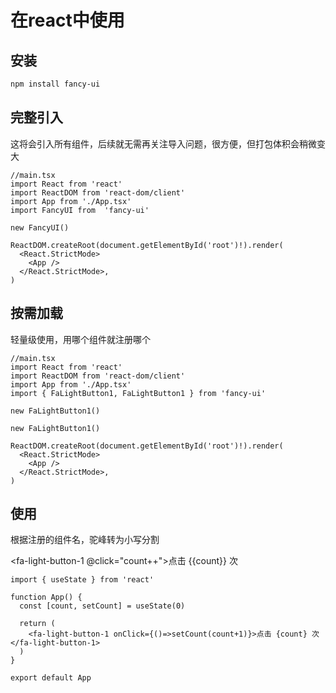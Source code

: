 # 在react中使用

## 安装

```xml
npm install fancy-ui
```

## 完整引入

这将会引入所有组件，后续就无需再关注导入问题，很方便，但打包体积会稍微变大

```tsx
//main.tsx
import React from 'react'
import ReactDOM from 'react-dom/client'
import App from './App.tsx'
import FancyUI from  'fancy-ui'

new FancyUI()

ReactDOM.createRoot(document.getElementById('root')!).render(
  <React.StrictMode>
    <App />
  </React.StrictMode>,
)
```

## 按需加载

轻量级使用，用哪个组件就注册哪个

```tsx
//main.tsx
import React from 'react'
import ReactDOM from 'react-dom/client'
import App from './App.tsx'
import { FaLightButton1, FaLightButton1 } from 'fancy-ui'

new FaLightButton1()

new FaLightButton1()

ReactDOM.createRoot(document.getElementById('root')!).render(
  <React.StrictMode>
    <App />
  </React.StrictMode>,
)
```

## 使用

根据注册的组件名，驼峰转为小写分割

<script setup>
import {ref} from 'vue';

const count=ref(0)
</script>

<fa-light-button-1 @click="count++">点击 {{count}} 次</fa-light-button-1>

```tsx
import { useState } from 'react'

function App() {
  const [count, setCount] = useState(0)

  return (
    <fa-light-button-1 onClick={()=>setCount(count+1)}>点击 {count} 次</fa-light-button-1>
  )
}

export default App

```
